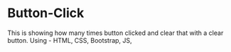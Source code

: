 # Button-Click
This is showing how many times button clicked and clear that with a clear button.
Using - HTML, CSS, Bootstrap, JS, 
